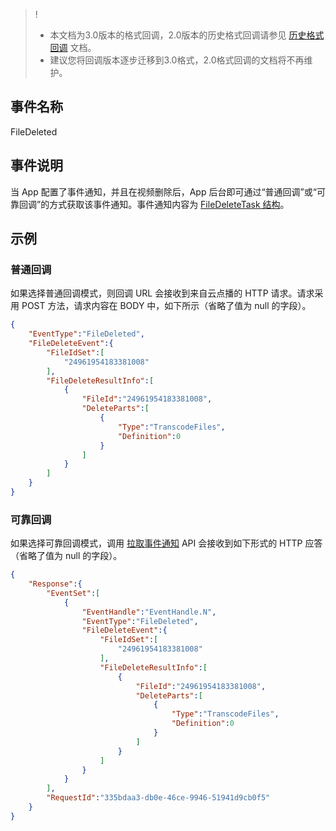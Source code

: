 >!
>- 本文档为3.0版本的格式回调，2.0版本的历史格式回调请参见 [历史格式回调](https://cloud.tencent.com/document/product/266/33796#.E8.A7.86.E9.A2.91.E5.88.A0.E9.99.A4.E5.AE.8C.E6.88.90) 文档。
>- 建议您将回调版本逐步迁移到3.0格式，2.0格式回调的文档将不再维护。

## 事件名称
FileDeleted

## 事件说明
当 App 配置了事件通知，并且在视频删除后，App 后台即可通过“普通回调”或“可靠回调”的方式获取该事件通知。事件通知内容为 [FileDeleteTask 结构](https://cloud.tencent.com/document/api/266/31773#FileDeleteTask)。


## 示例
### 普通回调
如果选择普通回调模式，则回调 URL 会接收到来自云点播的 HTTP 请求。请求采用 POST 方法，请求内容在 BODY 中，如下所示（省略了值为 null 的字段）。

```json
{
    "EventType":"FileDeleted",
    "FileDeleteEvent":{
        "FileIdSet":[
            "24961954183381008"
        ],
        "FileDeleteResultInfo":[
            {
                "FileId":"24961954183381008",
                "DeleteParts":[
                    {
                        "Type":"TranscodeFiles",
                        "Definition":0
                    }
                ]
            }
        ]
    }
}
```


### 可靠回调
如果选择可靠回调模式，调用 [拉取事件通知](/document/product/266/33433) API 会接收到如下形式的 HTTP 应答（省略了值为 null 的字段）。

```json
{
    "Response":{
        "EventSet":[
            {
                "EventHandle":"EventHandle.N",
                "EventType":"FileDeleted",
                "FileDeleteEvent":{
                    "FileIdSet":[
                        "24961954183381008"
                    ],
                    "FileDeleteResultInfo":[
                        {
                            "FileId":"24961954183381008",
                            "DeleteParts":[
                                {
                                    "Type":"TranscodeFiles",
                                    "Definition":0
                                }
                            ]
                        }
                    ]
                }
            }
        ],
        "RequestId":"335bdaa3-db0e-46ce-9946-51941d9cb0f5"
    }
}
```





